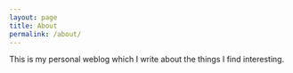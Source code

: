 ```yaml
---
layout: page
title: About
permalink: /about/
---
```


This is my personal weblog which I write about the things I find interesting.

